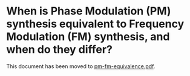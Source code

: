 When is Phase Modulation (PM) synthesis equivalent to Frequency Modulation (FM) synthesis, and when do they differ?
===================================================================================================================

This document has been moved to
[pm-fm-equivalence.pdf](https://github.com/attilammagyar/js80p/blob/main/pm-fm-equivalence.pdf).
